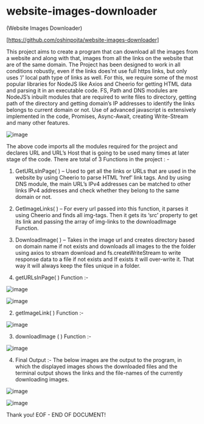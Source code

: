 # website-images-downloader
(Website Images Downloader)


[https://github.com/oshinpojta/website-images-downloader]


This project aims to create a program that can download all the images from a website and along with that, images from all the links on the website that are of the same domain. The Project has been designed to work in all conditions robustly, even if the links does’nt use full https links, but only uses ‘/’ local path type of links as well.
For this, we require some of the most popular libraries for NodeJS like Axios and Cheerio for getting HTML data and parsing it in an executable code. FS, Path and DNS modules are NodeJS’s inbuilt modules that are required to write files to directory, getting path of the directory and getting domain’s IP addresses to identify the links belongs to current domain or not.  Use of advanced javascript is extensively implemented in the code, Promises, Async-Await, creating Write-Stream and many other features.

 ![image](https://user-images.githubusercontent.com/38129950/192251691-8c71bd36-c2c0-4d1a-b18c-0d23251241fa.png)


The above code imports all the modules required for the project and declares URL and URL’s Host that is going to be used many times at later stage of the code. 
There are total of 3 Functions in the project : -
1.	GetURLsInPage( ) – Used to get all the links or URLs that are used in the website by using Cheerio to parse HTML ‘href’ link tags. And by using DNS module, the main URL’s IPv4 addresses can be matched to other links IPv4 addresses and check whether they belong to the same domain or not.
2.	GetImageLinks( ) – For every url passed into this function, it parses it using Cheerio and finds all img-tags. Then it gets its ‘src’ property to get its link and passing the array of img-links to the downloadImage Function.
3.	DownloadImage( ) – Takes in the image url and creates directory based on domain name if not exists and downloads all images to the the folder using axios to stream download and fs.createWriteStream to write response data to a file if not exists and If exists it will over-write it. That way it will always keep the files unique in a folder.


1. getURLsInPage( ) Function :-
  
![image](https://user-images.githubusercontent.com/38129950/192251763-3edb3a16-9759-45a0-b14a-46ecb40d184a.png)


![image](https://user-images.githubusercontent.com/38129950/192251803-22689911-a962-466c-a920-58c141f310a8.png)


2. getImageLink( ) Function :-

![image](https://user-images.githubusercontent.com/38129950/192251842-4a36dd2e-85e3-4c49-8e49-fc08f7757298.png)

 
3. downloadImage ( ) Function :-
 
 ![image](https://user-images.githubusercontent.com/38129950/192251869-99c423b8-9df8-4fb3-920c-9df1291b6cdd.png)


4. Final Output :-
The below images are the output to the program, in which the displayed images shows the downloaded files and the terminal output shows the links and the file-names of the currently downloading images.
  
  ![image](https://user-images.githubusercontent.com/38129950/192251895-e82a6ad7-b038-48b5-854f-24dbef9c0769.png)

![image](https://user-images.githubusercontent.com/38129950/192251909-d497caa6-ff11-4661-b515-c387ca7119e5.png)

Thank you!
EOF - END OF DOCUMENT!
